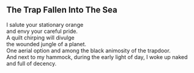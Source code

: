 The Trap Fallen Into The Sea
----------------------------
I salute your stationary orange  
and envy your careful pride.  
A quilt chirping will divulge  
the wounded jungle of a planet.  
One aerial option and among the black animosity of the trapdoor.  
And next to my hammock, during the early light of day, I woke up naked  
and full of decency.  
